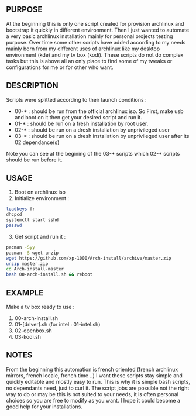 ## PURPOSE
At the beginning this is only one script created for provision archlinux and bootstrap it quickly in different environment.
Then I just wanted to automate a very basic archlinux installation mainly for personal projects testing purpose.
Over time some other scripts have added according to my needs mainly born from my different uses of archlinux like my desktop environment (kde) and my tv box (kodi). 
These scripts do not do complex tasks but this is above all an only place to find some of my tweaks or configurations for me or for other who want.

## DESCRIPTION
Scripts were splitted according to their launch conditions :
* 00-* : should be run from the official archlinux iso. So First, make usb and boot on it then get your desired script and run it.
* 01-* : should be run on a fresh installation by root user.
* 02-* : should be run on a dresh installation by unprivileged user
* 03-* : should be run on a dresh installation by unprivileged user after its 02 dependance(s)

Note you can see at the begining of the 03-* scripts which 02-* scripts should be run before it.

## USAGE
1. Boot on archlinux iso
2. Initialize environment :
```sh
loadkeys fr
dhcpcd
systemctl start sshd
passwd 
```
3. Get script and run it :
```sh
pacman -Syy
pacman -S wget unzip
wget https://github.com/xp-1000/Arch-install/archive/master.zip
unzip master.zip
cd Arch-install-master
bash 00-arch-install.sh && reboot
```

## EXAMPLE
Make a tv box ready to use :
1. 00-arch-install.sh
2. 01-[driver].sh (for intel : 01-intel.sh)
3. 02-openbox.sh
4. 03-kodi.sh


## NOTES
From the beginning this automation is french oriented (french archlinux mirrors, french locale, french time ..)
I want these scripts stay simple and quickly editable and mostly easy to run. This is why it is simple bash scripts, no dependants need, just to curl it.
The script jobs are possible not the right way to do or may be this is not suited to your needs, it is often personal choices so you are free to modify as you want. I hope it could become a good help for your installations.
